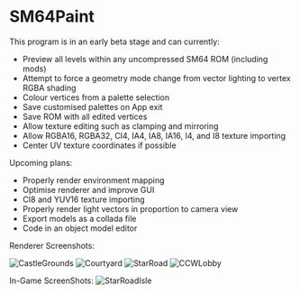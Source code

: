 # SM64Paint
This program is in an early beta stage and can currently:
* Preview all levels within any uncompressed SM64 ROM (including mods)
* Attempt to force a geometry mode change from vector lighting to vertex RGBA shading
* Colour vertices from a palette selection
* Save customised palettes on App exit
* Save ROM with all edited vertices
* Allow texture editing such as clamping and mirroring
* Allow RGBA16, RGBA32, CI4, IA4, IA8, IA16, I4, and I8 texture importing
* Center UV texture coordinates if possible

Upcoming plans:
* Properly render environment mapping
* Optimise renderer and improve GUI
* CI8 and YUV16 texture importing 
* Properly render light vectors in proportion to camera view
* Export models as a collada file
* Code in an object model editor

Renderer Screenshots:

![CastleGrounds](https://media.discordapp.net/attachments/356315343926329345/384742523874181120/unknown.png)
![Courtyard](https://cdn.discordapp.com/attachments/356315343926329345/389176462630060032/unknown.png)
![StarRoad](https://cdn.discordapp.com/attachments/356315343926329345/389151394147336205/unknown.png)
![CCWLobby](https://cdn.discordapp.com/attachments/356315343926329345/406508425183232021/unknown.png)

In-Game ScreenShots:
![StarRoadIsle](https://cdn.discordapp.com/attachments/356315343926329345/389177324010209281/unknown.png)
